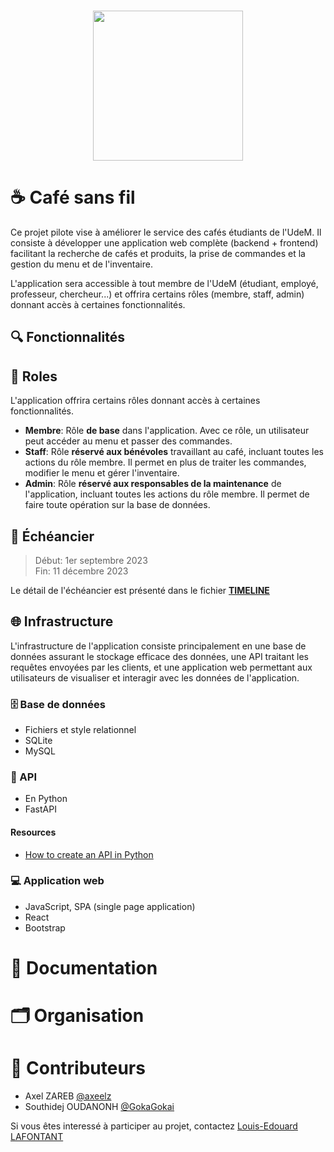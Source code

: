 <br>
<p align="center">
    <img src="https://cdn.discordapp.com/attachments/1150280747983319092/1150284369353781248/l5.png" height="240">
</p>

# ☕ Café sans fil

Ce projet pilote vise à améliorer le service des cafés étudiants de l'UdeM. Il consiste à développer une application web complète (backend + frontend) facilitant la recherche de cafés et produits, la prise de commandes et la gestion du menu et de l'inventaire.

L'application sera accessible à tout membre de l'UdeM (étudiant, employé, professeur, chercheur...) et offrira certains rôles (membre, staff, admin) donnant accès à certaines fonctionnalités.

## 🔍 Fonctionnalités

## 👥 Roles

L'application offrira certains rôles donnant accès à certaines fonctionnalités. 

- **Membre**: Rôle **de base** dans l'application. Avec ce rôle, un utilisateur peut accéder au menu et passer des commandes.  
- **Staff**: Rôle **réservé aux bénévoles** travaillant au café, incluant toutes les actions du rôle membre. Il permet en plus de traiter les commandes, modifier le menu et gérer l'inventaire.  
- **Admin**: Rôle **réservé aux responsables de la maintenance** de l'application, incluant toutes les actions du rôle membre. Il permet de faire toute opération sur la base de données.

## 📅 Échéancier

> Début: 1er septembre 2023  
> Fin: 11 décembre 2023

Le détail de l'échéancier est présenté dans le fichier [**TIMELINE**](TIMELINE.md)

## 🌐 Infrastructure

L'infrastructure de l'application consiste principalement en une base de données assurant le stockage efficace des données, une API traitant les requêtes envoyées par les clients, et une application web permettant aux utilisateurs de visualiser et interagir avec les données de l'application.

### 🗄️ Base de données

<!-- Le système de base de données envisagées doit être robuste et simple. -->

- Fichiers et style relationnel  
- SQLite
- MySQL

### 🔗 API

- En Python  
- FastAPI

#### Resources

- [How to create an API in Python](https://anderfernandez.com/en/blog/how-to-create-api-python/)

### 💻 Application web

- JavaScript, SPA (single page application)  
- React
- Bootstrap

# 📘 Documentation 

# 🗂️ Organisation 

<!-- Les dossiers du répertoire sont organisés comme suit: -->

# 🌟 Contributeurs 

- Axel ZAREB [@axeelz](https://github.com/axeelz)
- Southidej OUDANONH [@GokaGokai](https://github.com/GokaGokai)

Si vous êtes interessé à participer au projet, contactez [Louis-Edouard LAFONTANT](mailto:louis.edouard.lafontant@umontreal.ca)
